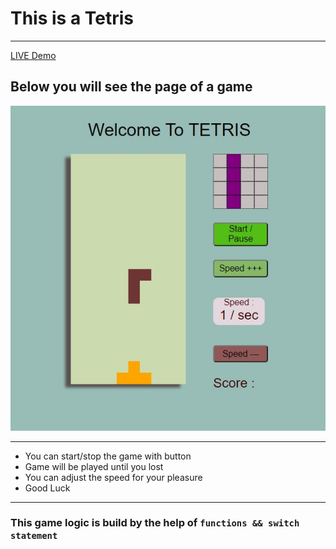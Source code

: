 # This is a Tetris
---
[ LIVE  Demo](https://barisdevjs.github.io/Js-Projects/)

## Below you will see the page of a game

![alt text](https://github.com/barisdevjs/Js-Projects/blob/main/Tetris/tetris.jpg)

---

- You can start/stop the game with button
- Game will be played until you lost
- You can adjust the speed for your pleasure
- Good Luck
---

### This game logic is build by the help of `functions && switch statement`
 
